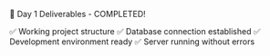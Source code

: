 🎯 Day 1 Deliverables - COMPLETED!

✅ Working project structure
✅ Database connection established
✅ Development environment ready
✅ Server running without errors
